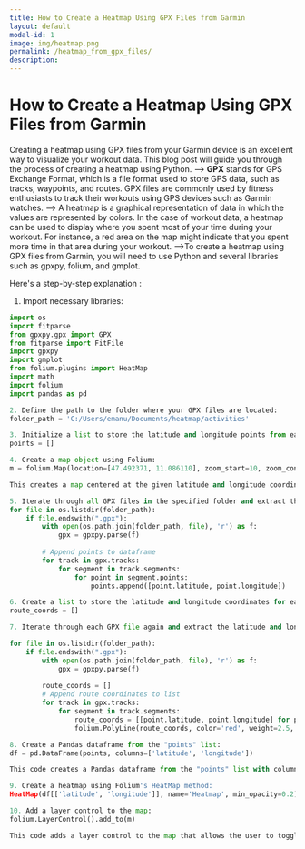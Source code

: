 ```yaml
---
title: How to Create a Heatmap Using GPX Files from Garmin
layout: default
modal-id: 1
image: img/heatmap.png
permalink: /heatmap_from_gpx_files/
description: 
---
```


# How to Create a Heatmap Using GPX Files from Garmin
Creating a heatmap using GPX files from your Garmin device is an excellent way to visualize your workout data. This blog post will guide you through the process of creating a heatmap using Python. 
--> **GPX** stands for GPS Exchange Format, which is a file format used to store GPS data, such as tracks, waypoints, and routes. GPX files are commonly used by fitness enthusiasts to track their workouts using GPS devices such as Garmin watches. 
--> A heatmap is a graphical representation of data in which the values are represented by colors. In the case of workout data, a heatmap can be used to display where you spent most of your time during your workout. For instance, a red area on the map might indicate that you spent more time in that area during your workout. 
-->To create a heatmap using GPX files from Garmin, you will need to use Python and several libraries such as gpxpy, folium, and gmplot.

Here's a step-by-step explanation :
1. Import necessary libraries:
```python
import os
import fitparse
from gpxpy.gpx import GPX
from fitparse import FitFile
import gpxpy
import gmplot
from folium.plugins import HeatMap
import math
import folium
import pandas as pd

2. Define the path to the folder where your GPX files are located:
folder_path = 'C:/Users/emanu/Documents/heatmap/activities'

3. Initialize a list to store the latitude and longitude points from each GPX file:
points = []

4. Create a map object using Folium:
m = folium.Map(location=[47.492371, 11.086110], zoom_start=10, zoom_control=True zoom_control_position='topright')

This creates a map centered at the given latitude and longitude coordinates with a zoom level of 10 and zoom controls in the top right corner of the map.

5. Iterate through all GPX files in the specified folder and extract the latitude and longitude coordinates from each file:
for file in os.listdir(folder_path):
    if file.endswith(".gpx"):
        with open(os.path.join(folder_path, file), 'r') as f:
            gpx = gpxpy.parse(f)
        
        # Append points to dataframe
        for track in gpx.tracks:
            for segment in track.segments:
                for point in segment.points:
                    points.append([point.latitude, point.longitude])

6. Create a list to store the latitude and longitude coordinates for each route:
route_coords = []

7. Iterate through each GPX file again and extract the latitude and longitude coordinates for each route:

for file in os.listdir(folder_path):
    if file.endswith(".gpx"):
        with open(os.path.join(folder_path, file), 'r') as f:
            gpx = gpxpy.parse(f)
        
        route_coords = []
        # Append route coordinates to list
        for track in gpx.tracks:
            for segment in track.segments:
                route_coords = [[point.latitude, point.longitude] for point in segment.points]
                folium.PolyLine(route_coords, color='red', weight=2.5, opacity=1).add_to(m)

8. Create a Pandas dataframe from the "points" list:
df = pd.DataFrame(points, columns=['latitude', 'longitude'])

This code creates a Pandas dataframe from the "points" list with columns labeled "latitude" and "longitude".

9. Create a heatmap using Folium's HeatMap method:
HeatMap(df[['latitude', 'longitude']], name='Heatmap', min_opacity=0.2).add_to(m)

10. Add a layer control to the map:
folium.LayerControl().add_to(m)

This code adds a layer control to the map that allows the user to toggle the heatmap and route polyline




